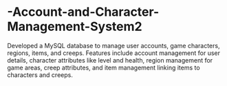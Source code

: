 # -Account-and-Character-Management-System2
Developed a MySQL database to manage user accounts, game characters, regions, items, and creeps. Features include account management for user details, character attributes like level and health, region management for game areas, creep attributes, and item management linking items to characters and creeps.
